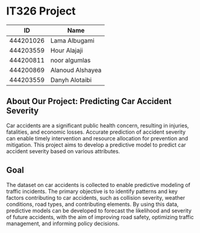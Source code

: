 # IT326 Project
<!--| Section-71681 |-->
<!--| ------------- |-->
|  ID   | Name  |
| ----- | ----- |
| 444201026 |  Lama Albugami |
| 444203559 |  Hour Alajaji |
| 444200811 |  noor algumlas |
| 444200869 |  Alanoud Alshayea |
| 444203559 |  Danyh Alotaibi |

## About Our Project: Predicting Car Accident Severity
Car accidents are a significant public health concern, resulting in injuries, fatalities, and economic losses. Accurate prediction of accident severity can enable timely intervention and resource allocation for prevention and mitigation. This project aims to develop a predictive model to predict car accident severity based on various attributes.

## Goal 
The dataset on car accidents is collected to enable predictive modeling of traffic incidents. The primary objective is to identify patterns and key factors contributing to car accidents, such as collision severity, weather conditions, road types, and contributing elements. By using this data, predictive models can be developed to forecast the likelihood and severity of future accidents, with the aim of improving road safety, optimizing traffic management, and informing policy decisions.
